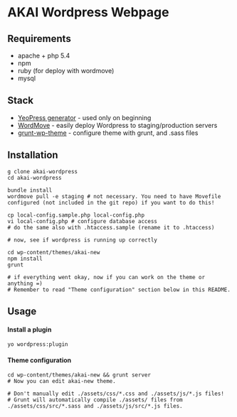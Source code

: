 # AKAI Wordpress Webpage

## Requirements

* apache + php 5.4
* npm
* ruby (for deploy with wordmove)
* mysql

## Stack

* [YeoPress generator](wesleytodd/YeoPress) - used only on beginning
* [WordMove](https://github.com/welaika/wordmove) - easily deploy Wordpress to staging/production servers
* [grunt-wp-theme](https://github.com/10up/grunt-wp-theme) - configure theme with grunt, and .sass files

## Installation

```
g clone akai-wordpress
cd akai-wordpress

bundle install
wordmove pull -e staging # not necessary. You need to have Movefile configured (not included in the git repo) if you want to do this!

cp local-config.sample.php local-config.php
vi local-config.php # configure database access
# do the same also with .htaccess.sample (rename it to .htaccess)

# now, see if wordpress is running up correctly

cd wp-content/themes/akai-new
npm install
grunt 

# if everything went okay, now if you can work on the theme or anything =)
# Remember to read "Theme configuration" section below in this README.

```

## Usage

#### Install a plugin

`yo wordpress:plugin`

#### Theme configuration

```
cd wp-content/themes/akai-new && grunt server
# Now you can edit akai-new theme.

# Don't manually edit ./assets/css/*.css and ./assets/js/*.js files!
# Grunt will automatically compile ./assets/ files from ./assets/css/src/*.sass and ./assets/js/src/*.js files.
```
